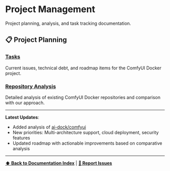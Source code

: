 # Project Management

Project planning, analysis, and task tracking documentation.

## 📋 Project Planning

### [Tasks](tasks.md)
Current issues, technical debt, and roadmap items for the ComfyUI Docker project.

### [Repository Analysis](repository-analysis.md)
Detailed analysis of existing ComfyUI Docker repositories and comparison with our approach.

---

**Latest Updates**: 
- Added analysis of [ai-dock/comfyui](https://github.com/ai-dock/comfyui) 
- New priorities: Multi-architecture support, cloud deployment, security features
- Updated roadmap with actionable improvements based on comparative analysis

---

**[⬆ Back to Documentation Index](../index.md)** | **[🐛 Report Issues](https://github.com/pixeloven/ComfyUI-Docker/issues)** 